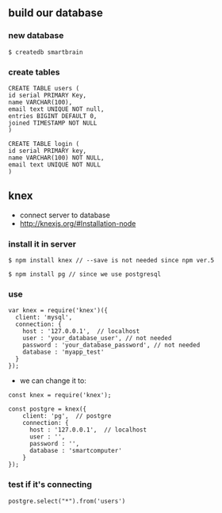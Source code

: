 ## build our database
### new database
```
$ createdb smartbrain
```

### create tables
```
CREATE TABLE users (
id serial PRIMARY Key,
name VARCHAR(100),
email text UNIQUE NOT null, 
entries BIGINT DEFAULT 0,
joined TIMESTAMP NOT NULL
)
```

```
CREATE TABLE login (
id serial PRIMARY key, 
name VARCHAR(100) NOT NULL,
email text UNIQUE NOT NULL
)
```

## knex
- connect server to database
- http://knexjs.org/#Installation-node

### install it in server
```
$ npm install knex // --save is not needed since npm ver.5
```
```
$ npm install pg // since we use postgresql
```

### use

```
var knex = require('knex')({
  client: 'mysql',
  connection: {
    host : '127.0.0.1',  // localhost
    user : 'your_database_user', // not needed
    password : 'your_database_password', // not needed
    database : 'myapp_test'
  }
});
```
- we can change it to:
```
const knex = require('knex');

const postgre = knex({
    client: 'pg',  // postgre
    connection: {
      host : '127.0.0.1',  // localhost
      user : '',
      password : '',
      database : 'smartcomputer'
    }
});

```

### test if it's connecting
```
postgre.select("*").from('users')
```

